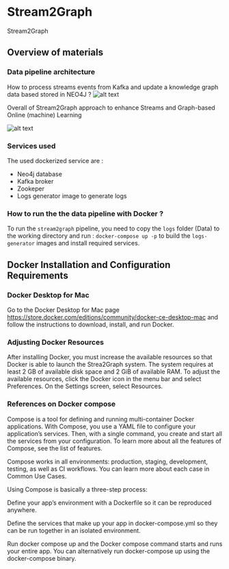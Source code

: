 # Stream2Graph
Stream2Graph 

## Overview of materials

### Data pipeline architecture 

How to process streams events from Kafka and update a knowledge graph data based stored in NEO4J ?
![alt text](https://neo4j.com/labs/kafka/4.0/_images/unwind-consume.png)

Overall of Stream2Graph approach to enhance Streams and Graph-based Online (machine) Learning 

![alt text](https://github.com/aissaelouafi/stream2graph/blob/master/Stream2Graph_overview.png)

### Services used 
The used dockerized service are :
- Neo4j database
- Kafka broker
- Zookeper 
- Logs generator image to generate logs 

### How to run the the data pipeline with Docker ?

To run the `stream2graph` pipeline, you need to copy the `logs` folder (Data) to the working directory and run : `docker-compose up -p` to build the `logs-generator` images and install required services.

## Docker Installation and Configuration Requirements

### Docker Desktop for Mac
Go to the Docker Desktop for Mac page https://store.docker.com/editions/community/docker-ce-desktop-mac and follow the instructions to download, install, and run Docker.

### Adjusting Docker Resources
After installing Docker, you must increase the available resources so that Docker is able to launch the Strea2Graph system. The system requires at least 2 GB of available disk space and 2 GiB of available RAM.
To adjust the available resources, click the Docker icon in the menu bar and select Preferences. On the Settings screen, select Resources.

### References on Docker compose

Compose is a tool for defining and running multi-container Docker applications. With Compose, you use a YAML file to configure your application’s services. Then, with a single command, you create and start all the services from your configuration. To learn more about all the features of Compose, see the list of features.

Compose works in all environments: production, staging, development, testing, as well as CI workflows. You can learn more about each case in Common Use Cases.

Using Compose is basically a three-step process:

Define your app’s environment with a Dockerfile so it can be reproduced anywhere.

Define the services that make up your app in docker-compose.yml so they can be run together in an isolated environment.

Run docker compose up and the Docker compose command starts and runs your entire app. You can alternatively run docker-compose up using the docker-compose binary.
